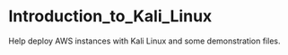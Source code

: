# Introduction_to_Kali_Linux
Help deploy AWS instances with Kali Linux and some demonstration files.
